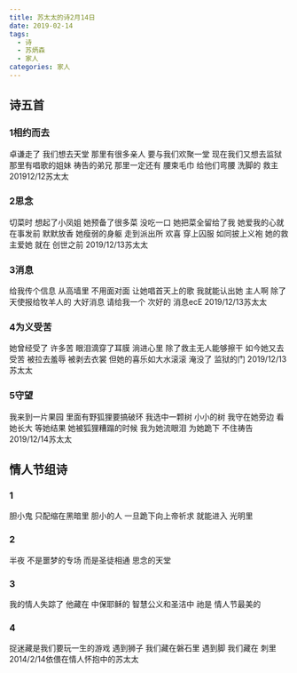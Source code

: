 ```yaml
---
title: 苏太太的诗2月14日
date: 2019-02-14 
tags:
  - 诗
  - 苏炳森
  - 家人
categories: 家人
---
```

## 诗五首

### 1相约而去
卓谦走了
我们想去天堂
那里有很多亲人
要与我们欢聚一堂
现在我们又想去监狱
那里有唱歌的姐妹
祷告的弟兄
那里一定还有
腰束毛巾
给他们弯腰
洗脚的
救主
201912/12苏太太

### 2思念
切菜时
想起了小凤姐
她预备了很多菜
没吃一口
她把菜全留给了我
她爱我的心就在事发前
默默放香
她瘦弱的身躯
走到派出所
欢喜
穿上囚服
如同披上义袍
她的救主爱她
就在
创世之前
2019/12/13苏太太

### 3消息
给我传个信息
从高墙里
不用面对面
让她唱首天上的歌
我就能认出她
主人啊
除了天使报给牧羊人的
大好消息
请给我一个
次好的
消息ecE
2019/12/13苏太太

### 4为义受苦
她曾经受了
许多苦
眼泪滴穿了耳膜
淌进心里
除了救主无人能够擦干
如今她又去受苦
被拉去羞辱
被剥去衣裳
但她的喜乐如大水滚滚
淹没了
监狱的门
2019/12/13苏太太

### 5守望
我来到一片果园
里面有野狐狸要搞破环
我选中一颗树
小小的树
我守在她旁边
看她长大
等她结果
她被狐狸糟蹋的时候
我为她流眼泪
为她跪下
不住祷告
2019/12/14苏太太

## 情人节组诗

### 1 
胆小鬼
只配缩在黑暗里
胆小的人
一旦跪下向上帝祈求
就能进入
光明里

### 2 
半夜
不是噩梦的专场
而是圣徒相通
思念的天堂

### 3
我的情人失踪了
他藏在
中保耶稣的
智慧公义和圣洁中
祂是
情人节最美的

### 4
捉迷藏是我们要玩一生的游戏
遇到狮子
我们藏在磐石里
遇到脚
我们藏在
刺里
2014/2/14依偎在情人怀抱中的苏太太